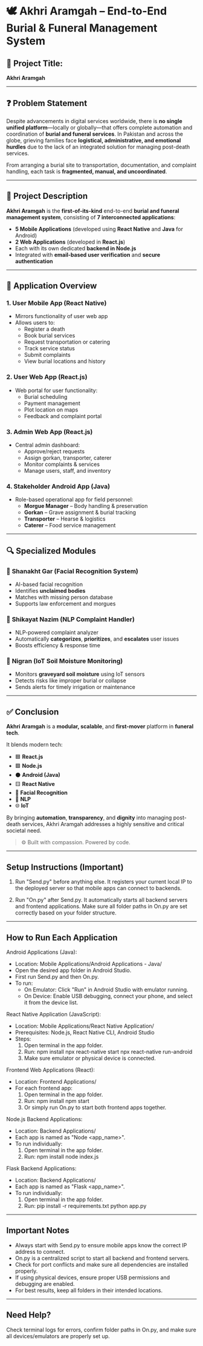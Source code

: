 # 🕊️ Akhri Aramgah – End-to-End Burial & Funeral Management System

## 📌 Project Title:
**Akhri Aramgah**

---

## ❓ Problem Statement

Despite advancements in digital services worldwide, there is **no single unified platform**—locally or globally—that offers complete automation and coordination of **burial and funeral services**. In Pakistan and across the globe, grieving families face **logistical, administrative, and emotional hurdles** due to the lack of an integrated solution for managing post-death services.

From arranging a burial site to transportation, documentation, and complaint handling, each task is **fragmented, manual, and uncoordinated**.

---

## 📘 Project Description

**Akhri Aramgah** is the **first-of-its-kind** end-to-end **burial and funeral management system**, consisting of **7 interconnected applications**:

- **5 Mobile Applications** (developed using **React Native** and **Java** for Android)
- **2 Web Applications** (developed in **React.js**)
- Each with its own dedicated **backend in Node.js**
- Integrated with **email-based user verification** and **secure authentication**

---

## 📱 Application Overview

### 1. **User Mobile App** (React Native)
- Mirrors functionality of user web app
- Allows users to:
  - Register a death
  - Book burial services
  - Request transportation or catering
  - Track service status
  - Submit complaints
  - View burial locations and history

### 2. **User Web App** (React.js)
- Web portal for user functionality:
  - Burial scheduling
  - Payment management
  - Plot location on maps
  - Feedback and complaint portal

### 3. **Admin Web App** (React.js)
- Central admin dashboard:
  - Approve/reject requests
  - Assign gorkan, transporter, caterer
  - Monitor complaints & services
  - Manage users, staff, and inventory

### 4. **Stakeholder Android App** (Java)
- Role-based operational app for field personnel:
  - **Morgue Manager** – Body handling & preservation
  - **Gorkan** – Grave assignment & burial tracking
  - **Transporter** – Hearse & logistics
  - **Caterer** – Food service management

---

## 🔍 Specialized Modules

### 📸 **Shanakht Gar (Facial Recognition System)**
- AI-based facial recognition
- Identifies **unclaimed bodies**
- Matches with missing person database
- Supports law enforcement and morgues

### 🧠 **Shikayat Nazim (NLP Complaint Handler)**
- NLP-powered complaint analyzer
- Automatically **categorizes**, **prioritizes**, and **escalates** user issues
- Boosts efficiency & response time

### 🌱 **Nigran (IoT Soil Moisture Monitoring)**
- Monitors **graveyard soil moisture** using IoT sensors
- Detects risks like improper burial or collapse
- Sends alerts for timely irrigation or maintenance

---

## ✅ Conclusion

**Akhri Aramgah** is a **modular, scalable**, and **first-mover** platform in **funeral tech**.

It blends modern tech:
- 🟦 **React.js**
- 🟩 **Node.js**
- ⚫ **Android (Java)**
- 🟨 **React Native**
- 🤖 **Facial Recognition**
- 🧠 **NLP**
- 🌐 **IoT**

By bringing **automation**, **transparency**, and **dignity** into managing post-death services, Akhri Aramgah addresses a highly sensitive and critical societal need.

> ⚙️ Built with compassion. Powered by code.

--------------------------------------------------

Setup Instructions (Important)
------------------------------

1. Run "Send.py" before anything else. It registers your current local IP to the deployed server so that mobile apps can connect to backends.

2. Run "On.py" after Send.py. It automatically starts all backend servers and frontend applications.
   Make sure all folder paths in On.py are set correctly based on your folder structure.

--------------------------------------------------

How to Run Each Application
---------------------------

Android Applications (Java):
- Location: Mobile Applications/Android Applications - Java/
- Open the desired app folder in Android Studio.
- First run Send.py and then On.py.
- To run:
  - On Emulator: Click "Run" in Android Studio with emulator running.
  - On Device: Enable USB debugging, connect your phone, and select it from the device list.

React Native Application (JavaScript):
- Location: Mobile Applications/React Native Application/
- Prerequisites: Node.js, React Native CLI, Android Studio
- Steps:
  1. Open terminal in the app folder.
  2. Run:
     npm install
     npx react-native start
     npx react-native run-android
  3. Make sure emulator or physical device is connected.

Frontend Web Applications (React):
- Location: Frontend Applications/
- For each frontend app:
  1. Open terminal in the app folder.
  2. Run:
     npm install
     npm start
  3. Or simply run On.py to start both frontend apps together.

Node.js Backend Applications:
- Location: Backend Applications/
- Each app is named as "Node <app_name>".
- To run individually:
  1. Open terminal in the app folder.
  2. Run:
     npm install
     node index.js

Flask Backend Applications:
- Location: Backend Applications/
- Each app is named as "Flask <app_name>".
- To run individually:
  1. Open terminal in the app folder.
  2. Run:
     pip install -r requirements.txt
     python app.py

--------------------------------------------------

Important Notes
---------------

- Always start with Send.py to ensure mobile apps know the correct IP address to connect.
- On.py is a centralized script to start all backend and frontend servers.
- Check for port conflicts and make sure all dependencies are installed properly.
- If using physical devices, ensure proper USB permissions and debugging are enabled.
- For best results, keep all folders in their intended locations.

--------------------------------------------------

Need Help?
----------
Check terminal logs for errors, confirm folder paths in On.py, and make sure all devices/emulators are properly set up.
